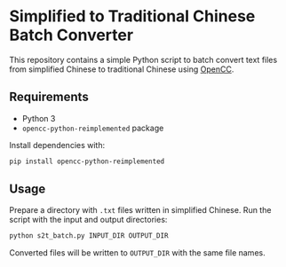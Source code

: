 # Simplified to Traditional Chinese Batch Converter

This repository contains a simple Python script to batch convert text files from simplified Chinese to traditional Chinese using [OpenCC](https://github.com/BYVoid/OpenCC).

## Requirements

- Python 3
- `opencc-python-reimplemented` package

Install dependencies with:

```bash
pip install opencc-python-reimplemented
```

## Usage

Prepare a directory with `.txt` files written in simplified Chinese. Run the script with the input and output directories:

```bash
python s2t_batch.py INPUT_DIR OUTPUT_DIR
```

Converted files will be written to `OUTPUT_DIR` with the same file names.
